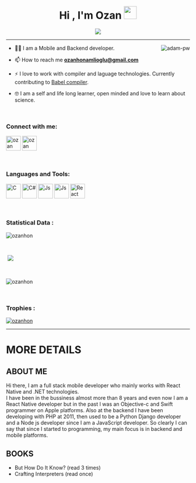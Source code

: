 <h1 align="center">Hi , I'm Ozan <img src="https://media.giphy.com/media/hvRJCLFzcasrR4ia7z/giphy.gif" width="35"></h1>
<p align="center">
  <img src="https://readme-typing-svg.herokuapp.com?color=%2336BCF7&size=28&center=true&multiline=true&width=500&height=100&lines=Full+Stack+Mobile+Developer;Javascript+%7C+TypeScript+%7C+C%23">
</p>

<hr/>

<p><img align="right" src="https://github.com/Adam-pw/Adam-pw/blob/main/animation_500_kxa883sd.gif" alt="adam-pw" /></p>


- 👨‍💻 I am a Mobile and Backend developer.

- 📫 How to reach me **ozanhonamlioglu@gmail.com**

- ⚡ I love to work with compiler and laguage technologies. Currently contributing to [Babel compiler](https://github.com/babel/babel).

- 🤓 I am a self and life long learner, open minded and love to learn about science. 

<br>

<h3 align="left">Connect with me:</h3>
<p align="left">
  <a href="https://www.linkedin.com/in/ozanhonamlioglu" target="blank"><img align="center"
      src="https://www.vectorlogo.zone/logos/linkedin/linkedin-icon.svg"
      alt="ozan" height="40" width="40" /></a>
  <a href="https://twitter.com/the_last_dev" target="blank"><img align="center"
      src="https://www.vectorlogo.zone/logos/twitter/twitter-tile.svg"
      alt="ozan" height="40" width="40" /></a>
</p>

<br>

<h3 align="left">Languages and Tools:</h3>
<p align="left"> 
    <img
      src="https://raw.githubusercontent.com/jmnote/z-icons/master/svg/c.svg"
      alt="C" width="40" height="40" />
    <img
      src="https://raw.githubusercontent.com/jmnote/z-icons/master/svg/csharp.svg"
      alt="C#" width="40" height="40" />
    <img
      src="https://raw.githubusercontent.com/jmnote/z-icons/master/svg/javascript.svg"
      alt="Js" width="40" height="40" />
    <img
      src="https://www.vectorlogo.zone/logos/typescriptlang/typescriptlang-icon.svg"
      alt="Js" width="40" height="40" />
    <img
      src="https://www.vectorlogo.zone/logos/reactjs/reactjs-icon.svg"
      alt="React" width="40" height="40" />
</p>

<br>

<h3>Statistical Data :</h3>
<p><img align="center"
    src="https://github-readme-stats.vercel.app/api/top-langs/?username=ozanhonamlioglu&layout=compact"
    alt="ozanhon" /></p>

<br>

<p>&nbsp;<img src="https://github-readme-stats.vercel.app/api?username=ozanhonamlioglu&show_icons=true"/></p>

<br>

<p><img align="center" src="https://github-readme-streak-stats.herokuapp.com/?user=ozanhonamlioglu" alt="ozanhon" /></p>

<br>
<h3>Trophies :</h3>
<p align="left"> <a href="https://github.com/ryo-ma/github-profile-trophy"><img
      src="https://github-profile-trophy.vercel.app/?username=ozanhonamlioglu" alt="ozanhon" /></a> </p>


---

# MORE DETAILS 

## ABOUT ME
Hi there, I am a full stack mobile developer who mainly works with React Native and .NET technologies.   
I have been in the bussiness almost more than 8 years and even now I am a React Native developer but in the past I was an Objective-c and Swift programmer on Apple platforms. Also at the backend I have been developing with PHP at 2011, then used to be a Python Django developer and a Node js developer since I am a JavaScript developer. So clearly I can say that since I started to programming, my main focus is in backend and mobile platforms.

## BOOKS
- But How Do It Know? (read 3 times)
- Crafting Interpreters (read once)
